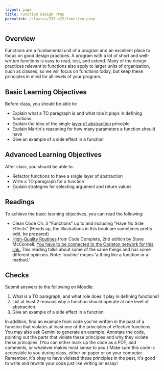 ```yaml
---
layout: page
title: Function Design Prep
permalink: /classes/257-s25/function-prep
---
```


## Overview
Functions are a fundamental unit of a program and an excellent place to focus on good design practices. A program with a lot of short and well-written functions is easy to read, test, and extend. Many of the design practices relevant to functions also apply to larger units of organization, such as classes, so we will focus on functions today, but keep these principles in mind for all levels of your program.

## Basic Learning Objectives
Before class, you should be able to:
* Explain what a TO paragraph is and what role it plays in defining functions
* Explain the idea of the single [layer of abstraction](https://en.wikipedia.org/wiki/Abstraction_layer) principle
* Explain Martin's reasoning for how many parameters a function should have
* Give an example of a side effect in a function

## Advanced Learning Objectives
After class, you should be able to:
* Refactor functions to have a single layer of abstraction
* Write a TO paragraph for a function
* Explain strategies for selecting argument and return values

## Readings
To achieve the basic learning objectives, you can read the following:
* Clean Code Ch. 3 "Functions" up to and including "Have No Side Effects" (Heads up, the illustrations in this book are sometimes pretty odd, be prepared)
* [High-Quality Routines](https://cs.carleton.edu/faculty/jondich/local/high-quality-routines.pdf) from Code Complete, 2nd edition by Steve McConnell. [You have to be connected to the Carleton network for this link.](https://apps.carleton.edu/campus/its/services/accounts/offcampus/) This reading talks about some of the same things and has some different opinions. Note: 'routine' means 'a thing like a function or a method.'

## Checks
Submit answers to the following on Moodle:
1. What is a TO paragraph, and what role does it play in defining functions?
2. List at least 2 reasons why a function should operate at one level of abstraction.
4. Give an example of a side effect in a function

In addition, find an example from code you've written in the past of a function that violates at least one of the principles of effective functions. You may also ask Gemini to generate an example. Annotate the code, pointing out the parts that violate these principles and why they violate these principles. (You can either mark up the code as a PDF, add comments, or whatever makes most sense to you.) Make sure this code is accessible to you during class, either on paper or on your computer. Remember, it's okay to have violated these principles in the past, it's good to write and rewrite your code just like writing an essay!